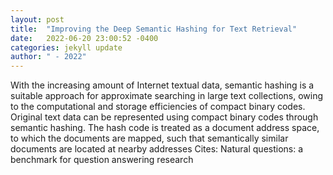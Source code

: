 ```yaml
---
layout: post
title:  "Improving the Deep Semantic Hashing for Text Retrieval"
date:   2022-06-20 23:00:52 -0400
categories: jekyll update
author: " - 2022"
---
```

With the increasing amount of Internet textual data, semantic hashing is a suitable approach for approximate searching in large text collections, owing to the computational and storage efficiencies of compact binary codes. Original text data can be represented using compact binary codes through semantic hashing. The hash code is treated as a document address space, to which the documents are mapped, such that semantically similar documents are located at nearby addresses 
Cites: Natural questions: a benchmark for question answering research